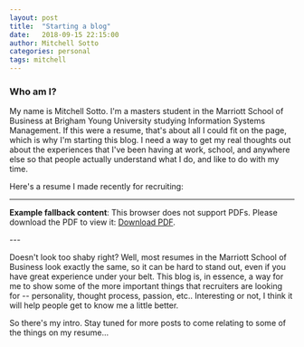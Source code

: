 ```yaml
---
layout: post
title:  "Starting a blog"
date:   2018-09-15 22:15:00
author: Mitchell Sotto
categories: personal
tags: mitchell
---
```

### Who am I?
My name is Mitchell Sotto. I'm a masters student in the Marriott School of Business at Brigham Young University studying Information Systems Management. If this were a resume, that's about all I could fit on the page, which is why I'm starting this blog. I need a way to get my real thoughts out about the experiences that I've been having at work, school, and anywhere else so that people actually understand what I do, and like to do with my time.

Here's a resume I made recently for recruiting:

---
<object data="/assets/Resume_9_5_18.pdf" type="application/pdf" width="100%" height="500px">
   <p><b>Example fallback content</b>: This browser does not support PDFs. Please download the PDF to view it: <a href="/assets/Resume_9_5_18.pdf">Download PDF</a>.</p>
</object>
---

Doesn't look too shaby right? Well, most resumes in the Marriott School of Business look exactly the same, so it can be hard to stand out, even if you have great experience under your belt. This blog is, in essence, a way for me to show some of the more important things that recruiters are looking for -- personality, thought process, passion, etc.. Interesting or not, I think it will help people get to know me a little better.

So there's my intro. Stay tuned for more posts to come relating to some of the things on my resume...